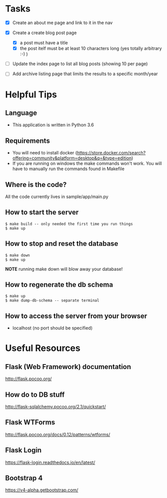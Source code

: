 # Tasks

- [x] Create an about me page and link to it in the nav
- [x] Create a create blog post page

    - [x] a post must have a title
    - [x] the post itelf must be at least 10 characters long (yes totally arbitrary :-) )

- [ ] Update the index page to list all blog posts (showing 10 per page)
- [ ] Add archive listing page that limits the results to a specific month/year

# Helpful Tips

## Language
- This application is written in Python 3.6

## Requirements

- You will need to install docker (https://store.docker.com/search?offering=community&platform=desktop&q=&type=edition)
- If you are running on windows the make commands won't work.  You will have to manually run the commands found in Makefile

## Where is the code?

All the code currently lives in sample/app/main.py

## How to start the server

    $ make build -- only needed the first time you run things
    $ make up

## How to stop and reset the database

    $ make down
    $ make up

**NOTE** running make down will blow away your database!

## How to regenerate the db schema

    $ make up
    $ make dump-db-schema -- separate terminal

## How to access the server from your browser
- localhost (no port should be specified)

# Useful Resources

## Flask (Web Framework) documentation
http://flask.pocoo.org/

## How do to DB stuff
http://flask-sqlalchemy.pocoo.org/2.1/quickstart/

## Flask WTForms
http://flask.pocoo.org/docs/0.12/patterns/wtforms/

## Flask Login
https://flask-login.readthedocs.io/en/latest/

## Bootstrap 4
https://v4-alpha.getbootstrap.com/


